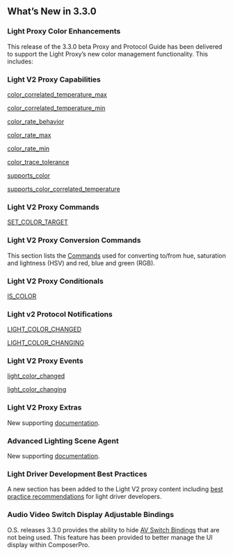 ## What’s New in 3.3.0
### Light Proxy Color Enhancements
This release of the 3.3.0 beta Proxy and Protocol Guide has been delivered to support the Light Proxy’s new color management functionality. This includes:

### Light V2 Proxy Capabilities
[color\_correlated\_temperature\_max][1]

[color\_correlated\_temperature\_min][2]

[color\_rate\_behavior][3]

[color\_rate\_max][4]

[color\_rate\_min][5]

[color\_trace\_tolerance][6]

[supports\_color][7]

[supports\_color\_correlated\_temperature][8]


### Light V2 Proxy Commands

[SET\_COLOR\_TARGET][9]


### Light V2 Proxy Conversion Commands

This section lists the [Commands][10] used for converting to/from hue, saturation and lightness (HSV) and red, blue and green (RGB).


### Light V2 Proxy Conditionals
[IS\_COLOR][11]

### Light v2 Protocol Notifications
[LIGHT\_COLOR\_CHANGED][12]

[LIGHT\_COLOR\_CHANGING][13]


### Light V2 Proxy Events
[light\_color\_changed][14]

[light\_color\_changing][15]


### Light V2 Proxy Extras

New supporting [documentation][16].


### Advanced Lighting Scene Agent 
 
New supporting [documentation][17].

### Light Driver Development Best Practices
A new section has been added to the Light V2 proxy content including [best practice recommendations][18] for light driver developers.

### Audio Video Switch Display Adjustable Bindings

O.S. releases 3.3.0 provides the ability to hide [AV Switch Bindings][19] that are not being used. This feature has been provided to better manage the UI display within ComposerPro.



[1]:	https://control4.github.io/docs-driverworks-proxyprotocol/#color_correlated_temperature_max
[2]:	https://control4.github.io/docs-driverworks-proxyprotocol/#color_correlated_temperature_min
[3]:	https://control4.github.io/docs-driverworks-proxyprotocol/#color_rate_behavior
[4]:	https://control4.github.io/docs-driverworks-proxyprotocol/#color_rate_max
[5]:	https://control4.github.io/docs-driverworks-proxyprotocol/#color_rate_min
[6]:	https://control4.github.io/docs-driverworks-proxyprotocol/#color_trace_tolerance
[7]:	https://control4.github.io/docs-driverworks-proxyprotocol/#supports_color
[8]:	https://control4.github.io/docs-driverworks-proxyprotocol/#supports_color_correlated_temperature
[9]:	https://control4.github.io/docs-driverworks-proxyprotocol/#set_color_target
[10]:	https://control4.github.io/docs-driverworks-proxyprotocol/#light-v2-conversion-commands
[11]:	https://control4.github.io/docs-driverworks-proxyprotocol/#light-v2-conditionals
[12]:	https://control4.github.io/docs-driverworks-proxyprotocol/#light-color-changed
[13]:	https://control4.github.io/docs-driverworks-proxyprotocol/#light-color-changing
[14]:	https://control4.github.io/docs-driverworks-proxyprotocol/#light-v2-events
[15]:	https://control4.github.io/docs-driverworks-proxyprotocol/#light-v2-events
[16]:	https://control4.github.io/docs-driverworks-proxyprotocol/#light-v2-extras-interface-library
[17]:	https://control4.github.io/docs-driverworks-proxyprotocol/#advanced-lighting-scene-agent
[18]:	https://control4.github.io/docs-driverworks-proxyprotocol/#light-driver-development-best-practices
[19]:	https://control4.github.io/docs-driverworks-proxyprotocol/#display-adjustable-av-switch-bindings
